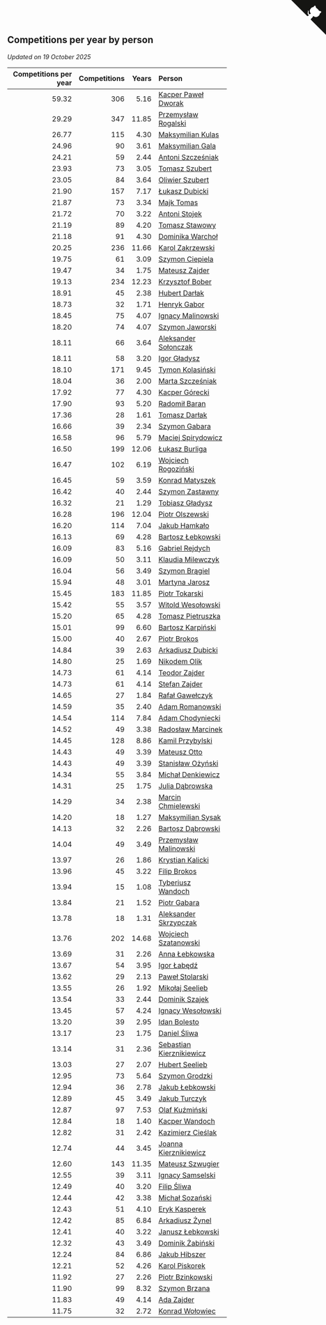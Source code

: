 ## Competitions per year by person

*Updated on 19 October 2025*

| Competitions per year | Competitions | Years | Person |
| ---: | ---: | ---: | :--- |
| 59.32 | 306 | 5.16 | [Kacper Paweł Dworak](https://www.worldcubeassociation.org/persons/2020DWOR01) |
| 29.29 | 347 | 11.85 | [Przemysław Rogalski](https://www.worldcubeassociation.org/persons/2013ROGA02) |
| 26.77 | 115 | 4.30 | [Maksymilian Kulas](https://www.worldcubeassociation.org/persons/2021KULA02) |
| 24.96 | 90 | 3.61 | [Maksymilian Gala](https://www.worldcubeassociation.org/persons/2022GALA01) |
| 24.21 | 59 | 2.44 | [Antoni Szcześniak](https://www.worldcubeassociation.org/persons/2023SZCZ04) |
| 23.93 | 73 | 3.05 | [Tomasz Szubert](https://www.worldcubeassociation.org/persons/2022SZUB02) |
| 23.05 | 84 | 3.64 | [Oliwier Szubert](https://www.worldcubeassociation.org/persons/2022SZUB01) |
| 21.90 | 157 | 7.17 | [Łukasz Dubicki](https://www.worldcubeassociation.org/persons/2018DUBI01) |
| 21.87 | 73 | 3.34 | [Majk Tomas](https://www.worldcubeassociation.org/persons/2022TOMA05) |
| 21.72 | 70 | 3.22 | [Antoni Stojek](https://www.worldcubeassociation.org/persons/2022STOJ03) |
| 21.19 | 89 | 4.20 | [Tomasz Stawowy](https://www.worldcubeassociation.org/persons/2021STAW01) |
| 21.18 | 91 | 4.30 | [Dominika Warchoł](https://www.worldcubeassociation.org/persons/2021WARC01) |
| 20.25 | 236 | 11.66 | [Karol Zakrzewski](https://www.worldcubeassociation.org/persons/2014ZAKR01) |
| 19.75 | 61 | 3.09 | [Szymon Ciepiela](https://www.worldcubeassociation.org/persons/2022CIEP01) |
| 19.47 | 34 | 1.75 | [Mateusz Zajder](https://www.worldcubeassociation.org/persons/2024ZAJD01) |
| 19.13 | 234 | 12.23 | [Krzysztof Bober](https://www.worldcubeassociation.org/persons/2013BOBE01) |
| 18.91 | 45 | 2.38 | [Hubert Darłak](https://www.worldcubeassociation.org/persons/2023DARL03) |
| 18.73 | 32 | 1.71 | [Henryk Gabor](https://www.worldcubeassociation.org/persons/2024GABO02) |
| 18.45 | 75 | 4.07 | [Ignacy Malinowski](https://www.worldcubeassociation.org/persons/2021MALI02) |
| 18.20 | 74 | 4.07 | [Szymon Jaworski](https://www.worldcubeassociation.org/persons/2021JAWO01) |
| 18.11 | 66 | 3.64 | [Aleksander Sołonczak](https://www.worldcubeassociation.org/persons/2022SOLO01) |
| 18.11 | 58 | 3.20 | [Igor Gładysz](https://www.worldcubeassociation.org/persons/2022GLAD01) |
| 18.10 | 171 | 9.45 | [Tymon Kolasiński](https://www.worldcubeassociation.org/persons/2016KOLA02) |
| 18.04 | 36 | 2.00 | [Marta Szcześniak](https://www.worldcubeassociation.org/persons/2023SZCZ07) |
| 17.92 | 77 | 4.30 | [Kacper Górecki](https://www.worldcubeassociation.org/persons/2021GORE01) |
| 17.90 | 93 | 5.20 | [Radomił Baran](https://www.worldcubeassociation.org/persons/2020BARA02) |
| 17.36 | 28 | 1.61 | [Tomasz Darłak](https://www.worldcubeassociation.org/persons/2024DARL01) |
| 16.66 | 39 | 2.34 | [Szymon Gabara](https://www.worldcubeassociation.org/persons/2023GABA01) |
| 16.58 | 96 | 5.79 | [Maciej Spirydowicz](https://www.worldcubeassociation.org/persons/2020SPIR01) |
| 16.50 | 199 | 12.06 | [Łukasz Burliga](https://www.worldcubeassociation.org/persons/2013BURL01) |
| 16.47 | 102 | 6.19 | [Wojciech Rogoziński](https://www.worldcubeassociation.org/persons/2019ROGO04) |
| 16.45 | 59 | 3.59 | [Konrad Matyszek](https://www.worldcubeassociation.org/persons/2022MATY02) |
| 16.42 | 40 | 2.44 | [Szymon Zastawny](https://www.worldcubeassociation.org/persons/2023ZAST01) |
| 16.32 | 21 | 1.29 | [Tobiasz Gładysz](https://www.worldcubeassociation.org/persons/2024GLAD02) |
| 16.28 | 196 | 12.04 | [Piotr Olszewski](https://www.worldcubeassociation.org/persons/2013OLSZ02) |
| 16.20 | 114 | 7.04 | [Jakub Hamkało](https://www.worldcubeassociation.org/persons/2018HAMK01) |
| 16.13 | 69 | 4.28 | [Bartosz Łebkowski](https://www.worldcubeassociation.org/persons/2021LEBK01) |
| 16.09 | 83 | 5.16 | [Gabriel Rejdych](https://www.worldcubeassociation.org/persons/2020REJD01) |
| 16.09 | 50 | 3.11 | [Klaudia Milewczyk](https://www.worldcubeassociation.org/persons/2022MILE05) |
| 16.04 | 56 | 3.49 | [Szymon Brągiel](https://www.worldcubeassociation.org/persons/2022BRAG03) |
| 15.94 | 48 | 3.01 | [Martyna Jarosz](https://www.worldcubeassociation.org/persons/2022JARO01) |
| 15.45 | 183 | 11.85 | [Piotr Tokarski](https://www.worldcubeassociation.org/persons/2013TOKA01) |
| 15.42 | 55 | 3.57 | [Witold Wesołowski](https://www.worldcubeassociation.org/persons/2022WESO01) |
| 15.20 | 65 | 4.28 | [Tomasz Pietruszka](https://www.worldcubeassociation.org/persons/2021PIET01) |
| 15.01 | 99 | 6.60 | [Bartosz Karpiński](https://www.worldcubeassociation.org/persons/2019KARP03) |
| 15.00 | 40 | 2.67 | [Piotr Brokos](https://www.worldcubeassociation.org/persons/2023BROK01) |
| 14.84 | 39 | 2.63 | [Arkadiusz Dubicki](https://www.worldcubeassociation.org/persons/2023DUBI01) |
| 14.80 | 25 | 1.69 | [Nikodem Olik](https://www.worldcubeassociation.org/persons/2024OLIK01) |
| 14.73 | 61 | 4.14 | [Teodor Zajder](https://www.worldcubeassociation.org/persons/2021ZAJD03) |
| 14.73 | 61 | 4.14 | [Stefan Zajder](https://www.worldcubeassociation.org/persons/2021ZAJD02) |
| 14.65 | 27 | 1.84 | [Rafał Gawełczyk](https://www.worldcubeassociation.org/persons/2023GAWE01) |
| 14.59 | 35 | 2.40 | [Adam Romanowski](https://www.worldcubeassociation.org/persons/2023ROMA10) |
| 14.54 | 114 | 7.84 | [Adam Chodyniecki](https://www.worldcubeassociation.org/persons/2017CHOD02) |
| 14.52 | 49 | 3.38 | [Radosław Marcinek](https://www.worldcubeassociation.org/persons/2022MARC05) |
| 14.45 | 128 | 8.86 | [Kamil Przybylski](https://www.worldcubeassociation.org/persons/2016PRZY01) |
| 14.43 | 49 | 3.39 | [Mateusz Otto](https://www.worldcubeassociation.org/persons/2022OTTO01) |
| 14.43 | 49 | 3.39 | [Stanisław Ożyński](https://www.worldcubeassociation.org/persons/2022OZYN01) |
| 14.34 | 55 | 3.84 | [Michał Denkiewicz](https://www.worldcubeassociation.org/persons/2021DENK01) |
| 14.31 | 25 | 1.75 | [Julia Dąbrowska](https://www.worldcubeassociation.org/persons/2024DABR01) |
| 14.29 | 34 | 2.38 | [Marcin Chmielewski](https://www.worldcubeassociation.org/persons/2023CHMI01) |
| 14.20 | 18 | 1.27 | [Maksymilian Sysak](https://www.worldcubeassociation.org/persons/2024SYSA01) |
| 14.13 | 32 | 2.26 | [Bartosz Dąbrowski](https://www.worldcubeassociation.org/persons/2023DABR07) |
| 14.04 | 49 | 3.49 | [Przemysław Malinowski](https://www.worldcubeassociation.org/persons/2022MALI01) |
| 13.97 | 26 | 1.86 | [Krystian Kalicki](https://www.worldcubeassociation.org/persons/2023KALI10) |
| 13.96 | 45 | 3.22 | [Filip Brokos](https://www.worldcubeassociation.org/persons/2022BROK03) |
| 13.94 | 15 | 1.08 | [Tyberiusz Wandoch](https://www.worldcubeassociation.org/persons/2024WAND03) |
| 13.84 | 21 | 1.52 | [Piotr Gabara](https://www.worldcubeassociation.org/persons/2024GABA02) |
| 13.78 | 18 | 1.31 | [Aleksander Skrzypczak](https://www.worldcubeassociation.org/persons/2024SKRZ01) |
| 13.76 | 202 | 14.68 | [Wojciech Szatanowski](https://www.worldcubeassociation.org/persons/2011SZAT01) |
| 13.69 | 31 | 2.26 | [Anna Łebkowska](https://www.worldcubeassociation.org/persons/2023LEBK04) |
| 13.67 | 54 | 3.95 | [Igor Łabędź](https://www.worldcubeassociation.org/persons/2021LABE01) |
| 13.62 | 29 | 2.13 | [Paweł Stolarski](https://www.worldcubeassociation.org/persons/2023STOL04) |
| 13.55 | 26 | 1.92 | [Mikołaj Seelieb](https://www.worldcubeassociation.org/persons/2023SEEL04) |
| 13.54 | 33 | 2.44 | [Dominik Szajek](https://www.worldcubeassociation.org/persons/2023SZAJ01) |
| 13.45 | 57 | 4.24 | [Ignacy Wesołowski](https://www.worldcubeassociation.org/persons/2021WESO01) |
| 13.20 | 39 | 2.95 | [Idan Bolesto](https://www.worldcubeassociation.org/persons/2022BOLE01) |
| 13.17 | 23 | 1.75 | [Daniel Śliwa](https://www.worldcubeassociation.org/persons/2024SLIW01) |
| 13.14 | 31 | 2.36 | [Sebastian Kierznikiewicz](https://www.worldcubeassociation.org/persons/2023KIER02) |
| 13.03 | 27 | 2.07 | [Hubert Seelieb](https://www.worldcubeassociation.org/persons/2023SEEL02) |
| 12.95 | 73 | 5.64 | [Szymon Grodzki](https://www.worldcubeassociation.org/persons/2020GROD01) |
| 12.94 | 36 | 2.78 | [Jakub Łebkowski](https://www.worldcubeassociation.org/persons/2023LEBK01) |
| 12.89 | 45 | 3.49 | [Jakub Turczyk](https://www.worldcubeassociation.org/persons/2022TURC02) |
| 12.87 | 97 | 7.53 | [Olaf Kuźmiński](https://www.worldcubeassociation.org/persons/2018KUZM02) |
| 12.84 | 18 | 1.40 | [Kacper Wandoch](https://www.worldcubeassociation.org/persons/2024WAND01) |
| 12.82 | 31 | 2.42 | [Kazimierz Cieślak](https://www.worldcubeassociation.org/persons/2023CIES01) |
| 12.74 | 44 | 3.45 | [Joanna Kierznikiewicz](https://www.worldcubeassociation.org/persons/2022KIER01) |
| 12.60 | 143 | 11.35 | [Mateusz Szwugier](https://www.worldcubeassociation.org/persons/2014SZWU01) |
| 12.55 | 39 | 3.11 | [Ignacy Samselski](https://www.worldcubeassociation.org/persons/2022SAMS03) |
| 12.49 | 40 | 3.20 | [Filip Śliwa](https://www.worldcubeassociation.org/persons/2022SLIW01) |
| 12.44 | 42 | 3.38 | [Michał Sozański](https://www.worldcubeassociation.org/persons/2022SOZA02) |
| 12.43 | 51 | 4.10 | [Eryk Kasperek](https://www.worldcubeassociation.org/persons/2021KASP01) |
| 12.42 | 85 | 6.84 | [Arkadiusz Żynel](https://www.worldcubeassociation.org/persons/2018ZYNE01) |
| 12.41 | 40 | 3.22 | [Janusz Łebkowski](https://www.worldcubeassociation.org/persons/2022LEBK01) |
| 12.32 | 43 | 3.49 | [Dominik Żabiński](https://www.worldcubeassociation.org/persons/2022ZABI01) |
| 12.24 | 84 | 6.86 | [Jakub Hibszer](https://www.worldcubeassociation.org/persons/2018HIBS01) |
| 12.21 | 52 | 4.26 | [Karol Piskorek](https://www.worldcubeassociation.org/persons/2021PISK01) |
| 11.92 | 27 | 2.26 | [Piotr Bzinkowski](https://www.worldcubeassociation.org/persons/2023BZIN01) |
| 11.90 | 99 | 8.32 | [Szymon Brzana](https://www.worldcubeassociation.org/persons/2017BRZA01) |
| 11.83 | 49 | 4.14 | [Ada Zajder](https://www.worldcubeassociation.org/persons/2021ZAJD01) |
| 11.75 | 32 | 2.72 | [Konrad Wołowiec](https://www.worldcubeassociation.org/persons/2023WOLO01) |


<a href="https://github.com/maxidragon/wca_statistics_pl" class="github-corner" aria-label="View source on Github"><svg width="80" height="80" viewBox="0 0 250 250" style="fill:#151513; color:#fff; position: absolute; top: 0; border: 0; right: 0;" aria-hidden="true"><path d="M0,0 L115,115 L130,115 L142,142 L250,250 L250,0 Z"></path><path d="M128.3,109.0 C113.8,99.7 119.0,89.6 119.0,89.6 C122.0,82.7 120.5,78.6 120.5,78.6 C119.2,72.0 123.4,76.3 123.4,76.3 C127.3,80.9 125.5,87.3 125.5,87.3 C122.9,97.6 130.6,101.9 134.4,103.2" fill="currentColor" style="transform-origin: 130px 106px;" class="octo-arm"></path><path d="M115.0,115.0 C114.9,115.1 118.7,116.5 119.8,115.4 L133.7,101.6 C136.9,99.2 139.9,98.4 142.2,98.6 C133.8,88.0 127.5,74.4 143.8,58.0 C148.5,53.4 154.0,51.2 159.7,51.0 C160.3,49.4 163.2,43.6 171.4,40.1 C171.4,40.1 176.1,42.5 178.8,56.2 C183.1,58.6 187.2,61.8 190.9,65.4 C194.5,69.0 197.7,73.2 200.1,77.6 C213.8,80.2 216.3,84.9 216.3,84.9 C212.7,93.1 206.9,96.0 205.4,96.6 C205.1,102.4 203.0,107.8 198.3,112.5 C181.9,128.9 168.3,122.5 157.7,114.1 C157.9,116.9 156.7,120.9 152.7,124.9 L141.0,136.5 C139.8,137.7 141.6,141.9 141.8,141.8 Z" fill="currentColor" class="octo-body"></path></svg></a><style>.github-corner:hover .octo-arm{animation:octocat-wave 560ms ease-in-out}@keyframes octocat-wave{0%,100%{transform:rotate(0)}20%,60%{transform:rotate(-25deg)}40%,80%{transform:rotate(10deg)}}@media (max-width:500px){.github-corner:hover .octo-arm{animation:none}.github-corner .octo-arm{animation:octocat-wave 560ms ease-in-out}}</style>
